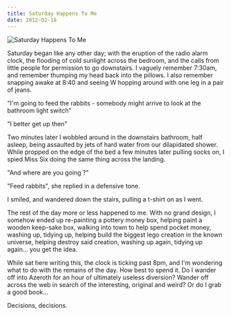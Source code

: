 ```yaml
---
title: Saturday Happens To Me
date: 2012-02-18
---
```


![Saturday Happens To Me](https://source.unsplash.com/qTpc0Vj4YoE/1600x900)

Saturday began like any other day; with the eruption of the radio alarm clock, the flooding of cold sunlight across the bedroom, and the calls from little people for permission to go downstairs. I vaguely remember 7:30am, and remember thumping my head back into the pillows. I also remember snapping awake at 8:40 and seeing W hopping around with one leg in a pair of jeans.

"I'm going to feed the rabbits - somebody might arrive to look at the bathroom light switch"

"I better get up then"

Two minutes later I wobbled around in the downstairs bathroom, half asleep, being assaulted by jets of hard water from our dilapidated shower. While propped on the edge of the bed a few minutes later pulling socks on, I spied Miss Six doing the same thing across the landing.

"And where are you going ?"

"Feed rabbits", she replied in a defensive tone.

I smiled, and wandered down the stairs, pulling a t-shirt on as I went.

The rest of the day more or less happened to me. With no grand design, I somehow ended up re-painting a pottery money box, helping paint a wooden keep-sake box, walking into town to help spend pocket money, washing up, tidying up, helping build the biggest lego creation in the known universe, helping destroy said creation, washing up again, tidying up again... you get the idea.

While sat here writing this, the clock is ticking past 8pm, and I'm wondering what to do with the remains of the day. How best to spend it. Do I wander off into Azeroth for an hour of ultimately useless diversion? Wander off across the web in search of the interesting, original and weird? Or do I grab a good book...

Decisions, decisions.